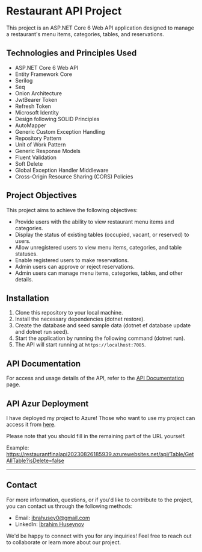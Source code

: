# Restaurant API Project

This project is an ASP.NET Core 6 Web API application designed to manage a restaurant's menu items, categories, tables, and reservations.

## Technologies and Principles Used

- ASP.NET Core 6 Web API
- Entity Framework Core
- Serilog
- Seq
- Onion Architecture
- JwtBearer Token
- Refresh Token
- Microsoft Identity
- Design following SOLID Principles
- AutoMapper
- Generic Custom Exception Handling
- Repository Pattern
- Unit of Work Pattern
- Generic Response Models
- Fluent Validation
- Soft Delete
- Global Exception Handler Middleware
- Cross-Origin Resource Sharing (CORS) Policies

## Project Objectives

This project aims to achieve the following objectives:

- Provide users with the ability to view restaurant menu items and categories.
- Display the status of existing tables (occupied, vacant, or reserved) to users.
- Allow unregistered users to view menu items, categories, and table statuses.
- Enable registered users to make reservations.
- Admin users can approve or reject reservations.
- Admin users can manage menu items, categories, tables, and other details.

## Installation

1. Clone this repository to your local machine.
2. Install the necessary dependencies (dotnet restore).
3. Create the database and seed sample data (dotnet ef database update and dotnet run seed).
4. Start the application by running the following command (dotnet run).
5. The API will start running at `https://localhost:7085`.

## API Documentation

For access and usage details of the API, refer to the [API Documentation](https://github.com/Ibbocs/RestaurantFinalAPI/wiki) page.

## API Azur Deployment

I have deployed my project to Azure! Those who want to use my project can access it from [here](https://restaurantfinalapi20230826185939.azurewebsites.net/).

Please note that you should fill in the remaining part of the URL yourself.

Example: https://restaurantfinalapi20230826185939.azurewebsites.net/api/Table/GetAllTable?isDelete=false

---

## Contact

For more information, questions, or if you'd like to contribute to the project, you can contact us through the following methods:

- Email: [ibrahusey0@gmail.com](mailto:ibrahusey0@gmail.com)
- LinkedIn: [İbrahim Huseynov](https://www.linkedin.com/in/ibrahim-huseynov)

We'd be happy to connect with you for any inquiries! Feel free to reach out to collaborate or learn more about our project.
